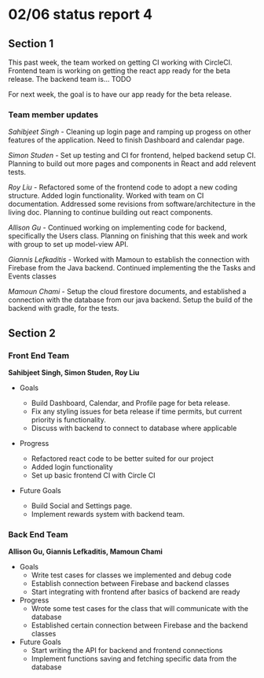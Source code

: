 # 02/06 status report 4

## Section 1
This past week, the team worked on getting CI working with CircleCI. Frontend team is working on getting the react app ready for the beta release. The backend team is... TODO

For next week, the goal is to have our app ready for the beta release.

### Team member updates
*Sahibjeet Singh* - Cleaning up login page and ramping up progess on other features of the application. Need to finish Dashboard and calendar page.

*Simon Studen* - Set up testing and CI for frontend, helped backend setup CI. Planning to build out more pages and components in React and add relevent tests.

*Roy Liu* -  Refactored some of the frontend code to adopt a new coding structure. Added login functionality. Worked with team on CI documentation. Addressed some revisions from software/architecture in the living doc. Planning to continue building out react components. 

*Allison Gu* -  Continued working on implementing code for backend, specifically the Users class. Planning on finishing that this week and work with group to set up model-view API.

*Giannis Lefkaditis* - Worked with Mamoun to establish the connection with Firebase from the Java backend. Continued implementing the the Tasks and Events classes

*Mamoun Chami* - Setup the cloud firestore documents, and established a connection with the database from our java backend. Setup the build of the backend with gradle, for the tests.


## Section 2

### Front End Team
**Sahibjeet Singh, Simon Studen, Roy Liu**
* Goals
  *  Build Dashboard, Calendar, and Profile page for beta release. 
  *  Fix any styling issues for beta release if time permits, but current priority is functionality.
  *  Discuss with backend to connect to database where applicable

* Progress
  * Refactored react code to be better suited for our project
  * Added login functionality
  * Set up basic frontend CI with Circle CI

* Future Goals
  * Build Social and Settings page.
  * Implement rewards system with backend team.
 
### Back End Team
**Allison Gu, Giannis Lefkaditis, Mamoun Chami**

* Goals   
  * Write test cases for classes we implemented and debug code
  * Establish connection between Firebase and backend classes
  * Start integrating with frontend after basics of backend are ready
* Progress   
  * Wrote some test cases for the class that will communicate with the database
  * Established certain connection between Firebase and the backend classes
* Future Goals   
  * Start writing the API for backend and frontend connections
  * Implement functions saving and fetching specific data from the database
 
